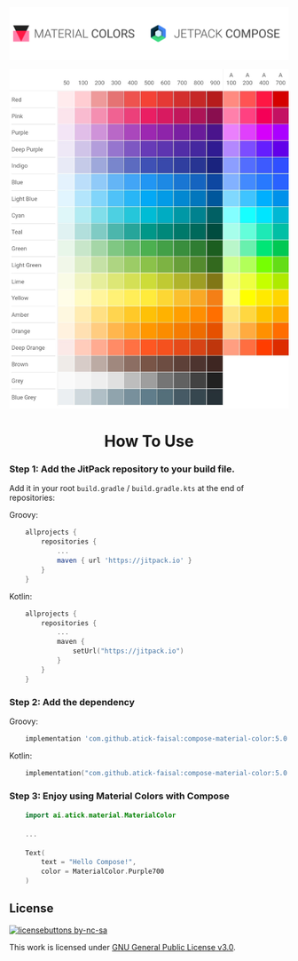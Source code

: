 <p align="center">
<img src="material_color_compose_banner.png">
</p>

<p align="center">
<img src="material_color_palette.jpg" width="600">
</p>

<h1 align="center">How To Use</h1>

### Step 1: Add the JitPack repository to your build file.
Add it in your root `build.gradle` / `build.gradle.kts` at the end of repositories:

Groovy:
```groovy
    allprojects {
        repositories {
            ...
            maven { url 'https://jitpack.io' }
        }
    }
```
Kotlin:
```kotlin
    allprojects {
        repositories {
            ...
            maven { 
                setUrl("https://jitpack.io")
            }
        }
    }
```

### Step 2:  Add the dependency
Groovy:
```groovy
    implementation 'com.github.atick-faisal:compose-material-color:5.0.0'
```
Kotlin:
```kotlin
    implementation("com.github.atick-faisal:compose-material-color:5.0.0")
```

### Step 3: Enjoy using Material Colors with Compose
```kotlin
    import ai.atick.material.MaterialColor
    
    ...
    
    Text(
        text = "Hello Compose!",
        color = MaterialColor.Purple700
    )
```

## License
[![licensebuttons by-nc-sa](https://licensebuttons.net/l/by-nc-sa/3.0/88x31.png)](https://creativecommons.org/licenses/by-nc-sa/4.0)

This work is licensed under [GNU General Public License v3.0](https://github.com/atick-faisal/PIC16F877a/blob/master/LICENSE). 
